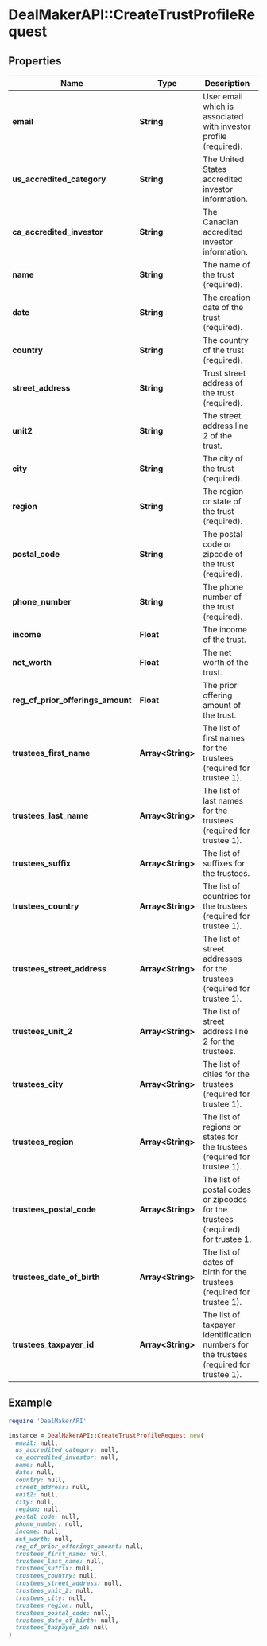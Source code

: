 # DealMakerAPI::CreateTrustProfileRequest

## Properties

| Name | Type | Description | Notes |
| ---- | ---- | ----------- | ----- |
| **email** | **String** | User email which is associated with investor profile (required). |  |
| **us_accredited_category** | **String** | The United States accredited investor information. | [optional] |
| **ca_accredited_investor** | **String** | The Canadian accredited investor information. | [optional] |
| **name** | **String** | The name of the trust (required). | [optional] |
| **date** | **String** | The creation date of the trust (required). | [optional] |
| **country** | **String** | The country of the trust (required). | [optional] |
| **street_address** | **String** | Trust street address of the trust (required). | [optional] |
| **unit2** | **String** | The street address line 2 of the trust. | [optional] |
| **city** | **String** | The city of the trust (required). | [optional] |
| **region** | **String** | The region or state of the trust (required). | [optional] |
| **postal_code** | **String** | The postal code or zipcode of the trust (required). | [optional] |
| **phone_number** | **String** | The phone number of the trust (required). | [optional] |
| **income** | **Float** | The income of the trust. | [optional] |
| **net_worth** | **Float** | The net worth of the trust. | [optional] |
| **reg_cf_prior_offerings_amount** | **Float** | The prior offering amount of the trust. | [optional] |
| **trustees_first_name** | **Array&lt;String&gt;** | The list of first names for the trustees (required for trustee 1). | [optional] |
| **trustees_last_name** | **Array&lt;String&gt;** | The list of last names for the trustees (required for trustee 1). | [optional] |
| **trustees_suffix** | **Array&lt;String&gt;** | The list of suffixes for the trustees. | [optional] |
| **trustees_country** | **Array&lt;String&gt;** | The list of countries for the trustees (required for trustee 1). | [optional] |
| **trustees_street_address** | **Array&lt;String&gt;** | The list of street addresses for the trustees (required for trustee 1). | [optional] |
| **trustees_unit_2** | **Array&lt;String&gt;** | The list of street address line 2 for the trustees. | [optional] |
| **trustees_city** | **Array&lt;String&gt;** | The list of cities for the trustees (required for trustee 1). | [optional] |
| **trustees_region** | **Array&lt;String&gt;** | The list of regions or states for the trustees (required for trustee 1). | [optional] |
| **trustees_postal_code** | **Array&lt;String&gt;** | The list of postal codes or zipcodes for the trustees (required) for trustee 1. | [optional] |
| **trustees_date_of_birth** | **Array&lt;String&gt;** | The list of dates of birth for the trustees (required for trustee 1). | [optional] |
| **trustees_taxpayer_id** | **Array&lt;String&gt;** | The list of taxpayer identification numbers for the trustees (required for trustee 1). | [optional] |

## Example

```ruby
require 'DealMakerAPI'

instance = DealMakerAPI::CreateTrustProfileRequest.new(
  email: null,
  us_accredited_category: null,
  ca_accredited_investor: null,
  name: null,
  date: null,
  country: null,
  street_address: null,
  unit2: null,
  city: null,
  region: null,
  postal_code: null,
  phone_number: null,
  income: null,
  net_worth: null,
  reg_cf_prior_offerings_amount: null,
  trustees_first_name: null,
  trustees_last_name: null,
  trustees_suffix: null,
  trustees_country: null,
  trustees_street_address: null,
  trustees_unit_2: null,
  trustees_city: null,
  trustees_region: null,
  trustees_postal_code: null,
  trustees_date_of_birth: null,
  trustees_taxpayer_id: null
)
```

